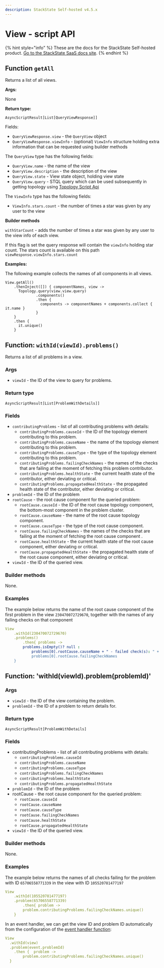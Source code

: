 ```yaml
---
description: StackState Self-hosted v4.5.x
---
```


# View - script API

{% hint style="info" %}
These are the docs for the StackState Self-hosted product. [Go to the StackState SaaS docs site](https://docs.stackstate.com/v/stackstate-saas/).
{% endhint %}

## Function `getAll`

Returns a list of all views.

**Args:**

None

**Return type:**

`AsyncScriptResult[List[QueryViewResponse]]`

Fields:

* `QueryViewResponse.view` - the `QueryView` object
* `QueryViewResponse.viewInfo` - \(optional\) `ViewInfo` structure holding extra information that can be requested using builder methods

The `QueryView` type has the following fields:

* `QueryView.name` - the name of the view
* `QueryView.description` - the description of the view
* `QueryView.state` - View state object, holding view state
* `QueryView.query` - STQL query which can be used subsequently in getting topology using [Topology Script Api](topology.md)

The `ViewInfo` type has the following fields:

* `ViewInfo.stars.count` - the number of times a star was given by any user to the view

**Builder methods**

`withStarCount` - adds the number of times a star was given by any user to the view info of each view.

If this flag is set the query response will contain the `viewInfo` holding star count. The stars count is available on this path `viewResponse.viewInfo.stars.count`

**Examples:**

The following example collects the names of all components in all views.

```text
View.getAll()
    .thenInject([]) { componentNames, view ->
      Topology.query(view.view.query)
              .components()
              .then {
                components -> componentNames + components.collect { it.name }                  
              }
    }
    .then {
      it.unique()
    }
```

## Function: `withId(viewId).problems()`

Returns a list of all problems in a view.

### Args

* `viewId` - the ID of the view to query for problems.

### Return type

`AsyncScriptResult[List[ProblemWithDetails]]`

### Fields

* `contributingProblems` - list of all contributing problems with details: 
  * `contributingProblems.causeId` - the ID of the topology element contributing to this problem.
  * `contributingProblems.causeName` - the name of the topology element contributing to this problem.
  * `contributingProblems.causeType` - the type of the topology element contributing to this problem.
  * `contributingProblems.failingCheckNames` - the names of the checks that are failing at the moment of fetching this problem contributor.
  * `contributingProblems.healthState` - the current health state of the contributor, either deviating or critical.
  * `contributingProblems.propagatedHealthState` - the propagated health state of the contributor, either deviating or critical.
* `problemId` - the ID of the problem
* `rootCause` - the root cause component for the queried problem:
    * `rootCause.causeId` - the ID of the root cause topology component, the bottom-most component in the problem cluster.
    * `rootCause.causeName` - the name of the root cause topology component.
    * `rootCause.causeType` - the type of the root cause component.
    * `rootCause.failingCheckNames` - the names of the checks that are failing at the moment of fetching the root cause component .
    * `rootCause.healthState` - the current health state of the root cause component, either deviating or critical.
    * `rootCause.propagatedHealthState` - the propagated health state of the root cause component, either deviating or critical.
* `viewId` - the ID of the queried view.

### Builder methods

None.

### Examples

The example below returns the name of the root cause component of the first problem in the view `230470072729670`, together with the names of any failing checks on that component

```yaml
View
    .withId(230470072729670)  
    .problems()
        .then{ problems ->       
        problems.isEmpty()? null : 
            problems[0].rootCause.causeName + " - failed check(s): " +
            problems[0].rootCause.failingCheckNames
    }
```

## Function: 'withId(viewId).problem(problemId)'

### Args

* `viewId` - the ID of the view containing the problem.
* `problemId` - the ID of a problem to return details for.

### Return type

`AsyncScriptResult[ProblemWithDetails]`

### Fields

* contributingProblems - list of all contributing problems with details: 
    * `contributingProblems.causeId`
    * `contributingProblems.causeName`
    * `contributingProblems.causeType`
    * `contributingProblems.failingCheckNames`
    * `contributingProblems.healthState`
    * `contributingProblems.propagatedHealthState`
* `problemId` - the ID of the problem
* rootCause - the root cause component for the queried problem:
    * `rootCause.causeId`
    * `rootCause.causeName`
    * `rootCause.causeType`
    * `rootCause.failingCheckNames`
    * `rootCause.healthState`
    * `rootCause.propagatedHealthState`
* `viewId` - the ID of the queried view.

### Builder methods

None.

### Examples

The example below returns the names of all checks failing for the problem with ID `65706558771339` in the view with ID `105520781477197`

```yaml
View
    .withId(105520781477197)  
    .problem(65706558771339)  
        .then{ problem ->       
        problem.contributingProblems.failingCheckNames.unique()
    }
```

In an event handler, we can get the view ID and problem ID automatically from the configuration of the [event handler function](/develop/developer-guides/custom-functions/event-handler-functions.md):

```yaml
View
  .withId(view)
  .problem(event.problemId)
    .then {  problem ->       
        problem.contributingProblems.failingCheckNames.unique()
  }
```
